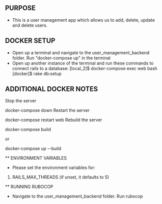 ## PURPOSE

- This is a user management app which allows us to add, delete, update and delete users. 

## DOCKER SETUP
- Open up a terminal and navigate to the user_management_backend folder. Run "docker-compose up" in the terminal 
- Open up another instance of the terminal and run these commands to connect rails to a database: 
[local_2]$ docker-compose exec web bash
[docker]$ rake db:setup


## ADDITIONAL DOCKER NOTES

Stop the server

docker-compose down
Restart the server

docker-compose restart web
Rebuild the server

docker-compose build

or

docker-compose up --build

** ENVIRONMENT VARIABLES
- Please set the environment variables for: 
1) RAILS_MAX_THREADS (if unset, it defaults to 5)

** RUNNING RUBOCOP 
- Navigate to the user_management_backend folder. Run rubocop



